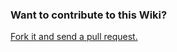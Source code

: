 ### Want to contribute to this Wiki?

[Fork it and send a pull request.](https://github.com/EXALAB/AnLinux-App)